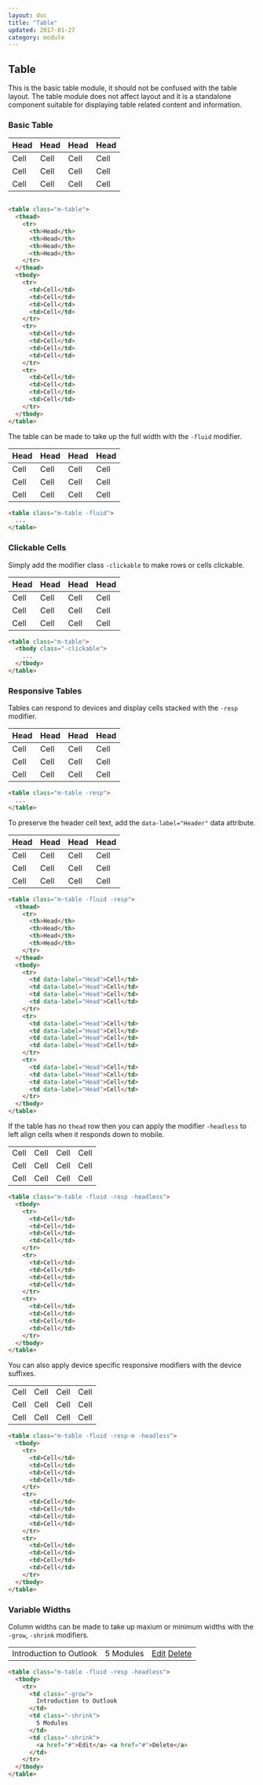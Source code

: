 ```yaml
---
layout: doc
title: "Table"
updated: 2017-01-27
category: module
---
```


## Table

This is the basic table module, it should not be confused with the table layout. The table module does not affect layout and it is a standalone component suitable for displaying table related content and information.

### Basic Table

<table class="m-table">
  <thead>
    <tr>
      <th>Head</th>
      <th>Head</th>
      <th>Head</th>
      <th>Head</th>
    </tr>
  </thead>
  <tbody>
    <tr>
      <td>Cell</td>
      <td>Cell</td>
      <td>Cell</td>
      <td>Cell</td>
    </tr>
    <tr>
      <td>Cell</td>
      <td>Cell</td>
      <td>Cell</td>
      <td>Cell</td>
    </tr>
    <tr>
      <td>Cell</td>
      <td>Cell</td>
      <td>Cell</td>
      <td>Cell</td>
    </tr>
  </tbody>
</table>

```html

<table class="m-table">
  <thead>
    <tr>
      <th>Head</th>
      <th>Head</th>
      <th>Head</th>
      <th>Head</th>
    </tr>
  </thead>
  <tbody>
    <tr>
      <td>Cell</td>
      <td>Cell</td>
      <td>Cell</td>
      <td>Cell</td>
    </tr>
    <tr>
      <td>Cell</td>
      <td>Cell</td>
      <td>Cell</td>
      <td>Cell</td>
    </tr>
    <tr>
      <td>Cell</td>
      <td>Cell</td>
      <td>Cell</td>
      <td>Cell</td>
    </tr>
  </tbody>
</table>
```

The table can be made to take up the full width with the ``-fluid`` modifier.

<table class="m-table -fluid">
  <thead>
    <tr>
      <th>Head</th>
      <th>Head</th>
      <th>Head</th>
      <th>Head</th>
    </tr>
  </thead>
  <tbody>
    <tr>
      <td>Cell</td>
      <td>Cell</td>
      <td>Cell</td>
      <td>Cell</td>
    </tr>
    <tr>
      <td>Cell</td>
      <td>Cell</td>
      <td>Cell</td>
      <td>Cell</td>
    </tr>
    <tr>
      <td>Cell</td>
      <td>Cell</td>
      <td>Cell</td>
      <td>Cell</td>
    </tr>
  </tbody>
</table>

```html
<table class="m-table -fluid">
  ...
</table>
```

### Clickable Cells

Simply add the modifier class ``-clickable`` to make rows or cells clickable.

<table class="m-table -fluid">
  <thead>
    <tr>
      <th>Head</th>
      <th>Head</th>
      <th>Head</th>
      <th>Head</th>
    </tr>
  </thead>
  <tbody class="-clickable">
    <tr>
      <td>Cell</td>
      <td>Cell</td>
      <td>Cell</td>
      <td>Cell</td>
    </tr>
    <tr>
      <td>Cell</td>
      <td>Cell</td>
      <td>Cell</td>
      <td>Cell</td>
    </tr>
    <tr>
      <td>Cell</td>
      <td>Cell</td>
      <td>Cell</td>
      <td>Cell</td>
    </tr>
  </tbody>
</table>

```html
<table class="m-table">
  <tbody class="-clickable">
    ...
  </tbody>
</table>
```

### Responsive Tables

Tables can respond to devices and display cells stacked with the `-resp` modifier.

<table class="m-table -fluid -resp">
  <thead>
    <tr>
      <th>Head</th>
      <th>Head</th>
      <th>Head</th>
      <th>Head</th>
    </tr>
  </thead>
  <tbody>
    <tr>
      <td>Cell</td>
      <td>Cell</td>
      <td>Cell</td>
      <td>Cell</td>
    </tr>
    <tr>
      <td>Cell</td>
      <td>Cell</td>
      <td>Cell</td>
      <td>Cell</td>
    </tr>
    <tr>
      <td>Cell</td>
      <td>Cell</td>
      <td>Cell</td>
      <td>Cell</td>
    </tr>
  </tbody>
</table>

```html
<table class="m-table -resp">
  ...
</table>
```

To preserve the header cell text, add the `data-label="Header"` data attribute.

<table class="m-table -fluid -resp">
  <thead>
    <tr>
      <th>Head</th>
      <th>Head</th>
      <th>Head</th>
      <th>Head</th>
    </tr>
  </thead>
  <tbody>
    <tr>
      <td data-label="Head">Cell</td>
      <td data-label="Head">Cell</td>
      <td data-label="Head">Cell</td>
      <td data-label="Head">Cell</td>
    </tr>
    <tr>
      <td data-label="Head">Cell</td>
      <td data-label="Head">Cell</td>
      <td data-label="Head">Cell</td>
      <td data-label="Head">Cell</td>
    </tr>
    <tr>
      <td data-label="Head">Cell</td>
      <td data-label="Head">Cell</td>
      <td data-label="Head">Cell</td>
      <td data-label="Head">Cell</td>
    </tr>
  </tbody>
</table>

```html
<table class="m-table -fluid -resp">
  <thead>
    <tr>
      <th>Head</th>
      <th>Head</th>
      <th>Head</th>
      <th>Head</th>
    </tr>
  </thead>
  <tbody>
    <tr>
      <td data-label="Head">Cell</td>
      <td data-label="Head">Cell</td>
      <td data-label="Head">Cell</td>
      <td data-label="Head">Cell</td>
    </tr>
    <tr>
      <td data-label="Head">Cell</td>
      <td data-label="Head">Cell</td>
      <td data-label="Head">Cell</td>
      <td data-label="Head">Cell</td>
    </tr>
    <tr>
      <td data-label="Head">Cell</td>
      <td data-label="Head">Cell</td>
      <td data-label="Head">Cell</td>
      <td data-label="Head">Cell</td>
    </tr>
  </tbody>
</table>
```

If the table has no `thead` row then you can apply the modifier `-headless` to left align cells when it responds down to mobile.

<table class="m-table -fluid -resp -headless">
  <tbody>
    <tr>
      <td>Cell</td>
      <td>Cell</td>
      <td>Cell</td>
      <td>Cell</td>
    </tr>
    <tr>
      <td>Cell</td>
      <td>Cell</td>
      <td>Cell</td>
      <td>Cell</td>
    </tr>
    <tr>
      <td>Cell</td>
      <td>Cell</td>
      <td>Cell</td>
      <td>Cell</td>
    </tr>
  </tbody>
</table>

```html
<table class="m-table -fluid -resp -headless">
  <tbody>
    <tr>
      <td>Cell</td>
      <td>Cell</td>
      <td>Cell</td>
      <td>Cell</td>
    </tr>
    <tr>
      <td>Cell</td>
      <td>Cell</td>
      <td>Cell</td>
      <td>Cell</td>
    </tr>
    <tr>
      <td>Cell</td>
      <td>Cell</td>
      <td>Cell</td>
      <td>Cell</td>
    </tr>
  </tbody>
</table>
```

You can also apply device specific responsive modifiers with the device suffixes.

<table class="m-table -fluid -resp-m -headless">
  <tbody>
    <tr>
      <td>Cell</td>
      <td>Cell</td>
      <td>Cell</td>
      <td>Cell</td>
    </tr>
    <tr>
      <td>Cell</td>
      <td>Cell</td>
      <td>Cell</td>
      <td>Cell</td>
    </tr>
    <tr>
      <td>Cell</td>
      <td>Cell</td>
      <td>Cell</td>
      <td>Cell</td>
    </tr>
  </tbody>
</table>

```html
<table class="m-table -fluid -resp-m -headless">
  <tbody>
    <tr>
      <td>Cell</td>
      <td>Cell</td>
      <td>Cell</td>
      <td>Cell</td>
    </tr>
    <tr>
      <td>Cell</td>
      <td>Cell</td>
      <td>Cell</td>
      <td>Cell</td>
    </tr>
    <tr>
      <td>Cell</td>
      <td>Cell</td>
      <td>Cell</td>
      <td>Cell</td>
    </tr>
  </tbody>
</table>
```

### Variable Widths

Column widths can be made to take up maxium or minimum widths with the `-grow`, `-shrink` modifiers.

<table class="m-table -fluid -resp -headless">
  <tbody>
    <tr>
      <td class="-grow">
        Introduction to Outlook
      </td>
      <td class="-shrink">
        5 Modules
      </td>
      <td class="-shrink">
        <a href="#">Edit</a> <a href="#">Delete</a>
      </td>
    </tr>
  </tbody>
</table>


```html
<table class="m-table -fluid -resp -headless">
  <tbody>
    <tr>
      <td class="-grow">
        Introduction to Outlook
      </td>
      <td class="-shrink">
        5 Modules
      </td>
      <td class="-shrink">
        <a href="#">Edit</a> <a href="#">Delete</a>
      </td>
    </tr>
  </tbody>
</table>
```